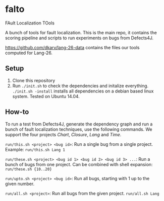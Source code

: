 # falto

FAult Localization TOols

A bunch of tools for fault localization. This is the main repo, it contains the scoring pipeline and scripts to run experiments on bugs from Defects4J.

https://github.com/dkarv/lang-26-data contains the files our tools computed for Lang-26.

## Setup

1. Clone this repository
2. Run `./init.sh` to check the dependencies and initalize everything. `./init.sh -install` installs all dependencies on a debian based linux system. Tested on Ubuntu 14.04.

## How-to

To run a test from Defects4J, generate the dependency graph and run a bunch of fault localization techniques, use the following commands. We support the four projects _Chart_, _Closure_, _Lang_ and _Time_.

`run/this.sh <project> <bug id>`: Run a single bug from a single project. Example: `run/this.sh Lang 1`

`run/these.sh <project> <bug id 1> <bug id 2> <bug id 3> ...`: Run a bunch of bugs from one project. Can be combined with shell expansion: `run/these.sh {10..20}`

`run/upto.sh <project> <bug id>`: Run all bugs, starting with 1 up to the given number.

`run/all.sh <project>`: Run all bugs from the given project. `run/all.sh Lang`

